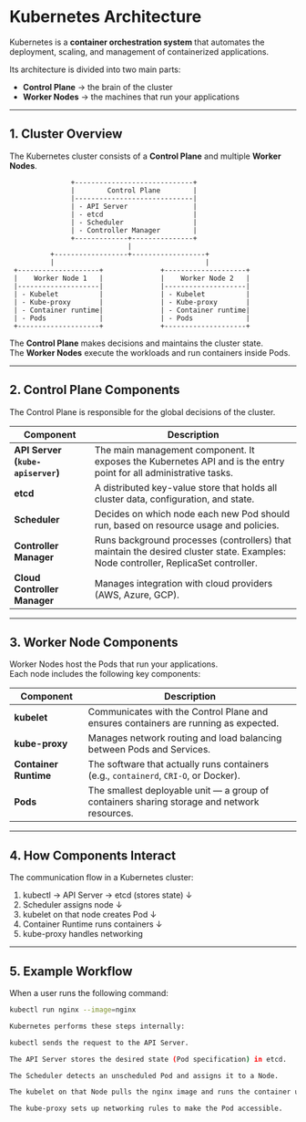 # Kubernetes Architecture

Kubernetes is a **container orchestration system** that automates the deployment, scaling, and management of containerized applications.

Its architecture is divided into two main parts:

- **Control Plane** → the brain of the cluster  
- **Worker Nodes** → the machines that run your applications  

---

## 1. Cluster Overview

The Kubernetes cluster consists of a **Control Plane** and multiple **Worker Nodes**.

                   +-----------------------------+
                   |        Control Plane        |
                   |-----------------------------|
                   | - API Server                |
                   | - etcd                      |
                   | - Scheduler                 |
                   | - Controller Manager        |
                   +-------------+---------------+
                                 |
              +------------------+------------------+
              |                                     |
     +--------------------+              +--------------------+
     |    Worker Node 1   |              |    Worker Node 2   |
     |--------------------|              |--------------------|
     | - Kubelet          |              | - Kubelet          |
     | - Kube-proxy       |              | - Kube-proxy       |
     | - Container runtime|              | - Container runtime|
     | - Pods             |              | - Pods             |
     +--------------------+              +--------------------+



The **Control Plane** makes decisions and maintains the cluster state.  
The **Worker Nodes** execute the workloads and run containers inside Pods.

---

## 2. Control Plane Components

The Control Plane is responsible for the global decisions of the cluster.

| Component | Description |
|------------|-------------|
| **API Server (`kube-apiserver`)** | The main management component. It exposes the Kubernetes API and is the entry point for all administrative tasks. |
| **etcd** | A distributed key-value store that holds all cluster data, configuration, and state. |
| **Scheduler** | Decides on which node each new Pod should run, based on resource usage and policies. |
| **Controller Manager** | Runs background processes (controllers) that maintain the desired cluster state. Examples: Node controller, ReplicaSet controller. |
| **Cloud Controller Manager** | Manages integration with cloud providers (AWS, Azure, GCP). |

---

## 3. Worker Node Components

Worker Nodes host the Pods that run your applications.  
Each node includes the following key components:

| Component | Description |
|------------|-------------|
| **kubelet** | Communicates with the Control Plane and ensures containers are running as expected. |
| **kube-proxy** | Manages network routing and load balancing between Pods and Services. |
| **Container Runtime** | The software that actually runs containers (e.g., `containerd`, `CRI-O`, or Docker). |
| **Pods** | The smallest deployable unit — a group of containers sharing storage and network resources. |

---

## 4. How Components Interact

The communication flow in a Kubernetes cluster:

1. kubectl → API Server → etcd (stores state)
↓
2. Scheduler assigns node
↓
3. kubelet on that node creates Pod
↓
4. Container Runtime runs containers
↓
5. kube-proxy handles networking


---

## 5. Example Workflow

When a user runs the following command:

```bash
kubectl run nginx --image=nginx

Kubernetes performs these steps internally:

kubectl sends the request to the API Server.

The API Server stores the desired state (Pod specification) in etcd.

The Scheduler detects an unscheduled Pod and assigns it to a Node.

The kubelet on that Node pulls the nginx image and runs the container using the container runtime.

The kube-proxy sets up networking rules to make the Pod accessible.

